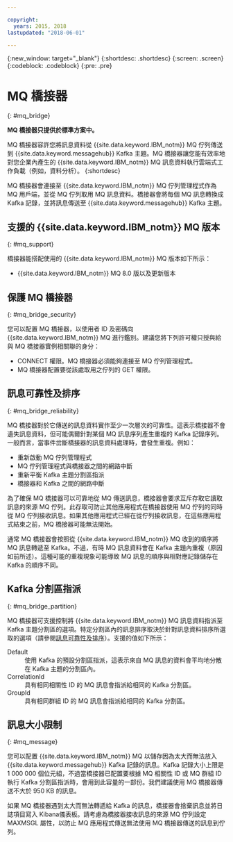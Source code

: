 ```yaml
---

copyright:
  years: 2015, 2018
lastupdated: "2018-06-01"

---
```


{:new_window: target="_blank"}
{:shortdesc: .shortdesc}
{:screen: .screen}
{:codeblock: .codeblock}
{:pre: .pre}

# MQ 橋接器
{: #mq_bridge}

**MQ 橋接器只提供於標準方案中。**
<br/>

MQ 橋接器容許您將訊息資料從 {{site.data.keyword.IBM_notm}} MQ 佇列傳送到 {{site.data.keyword.messagehub}} Kafka 主題。MQ 橋接器讓您能有效率地對您企業內產生的 {{site.data.keyword.IBM_notm}} MQ 訊息資料執行雲端式工作負載（例如，資料分析）。
{:shortdesc}

MQ 橋接器會連接至 {{site.data.keyword.IBM_notm}} MQ 佇列管理程式作為 MQ 用戶端，並從 MQ 佇列取用 MQ 訊息資料。橋接器會將每個 MQ 訊息轉換成 Kafka 記錄，並將訊息傳送至 {{site.data.keyword.messagehub}} Kafka 主題。

## 支援的 {{site.data.keyword.IBM_notm}} MQ 版本
{: #mq_support}

橋接器能搭配使用的 {{site.data.keyword.IBM_notm}} MQ 版本如下所示：

* {{site.data.keyword.IBM_notm}} MQ 8.0 版以及更新版本

## 保護 MQ 橋接器
{: #mq_bridge_security}

您可以配置 MQ 橋接器，以使用者 ID 及密碼向 {{site.data.keyword.IBM_notm}} MQ 進行鑑別。建議您將下列許可權只授與給與 MQ 橋接器實例相關聯的身分：

* CONNECT 權限。MQ 橋接器必須能夠連接至 MQ 佇列管理程式。
* MQ 橋接器配置要從該處取用之佇列的 GET 權限。

## 訊息可靠性及排序
{: #mq_bridge_reliability}

MQ 橋接器對於它傳送的訊息資料實作至少一次層次的可靠性。這表示橋接器不會遺失訊息資料，但可能偶爾針對某個 MQ 訊息序列產生重複的 Kafka 記錄序列。一般而言，當事件岔斷橋接器的訊息資料處理時，會發生重複。例如：

* 重新啟動 MQ 佇列管理程式
* MQ 佇列管理程式與橋接器之間的網路中斷
* 重新平衡 Kafka 主題分割區指派
* 橋接器和 Kafka 之間的網路中斷

為了確保 MQ 橋接器可以可靠地從 MQ 傳送訊息，橋接器會要求互斥存取它讀取訊息的來源 MQ 佇列。此存取可防止其他應用程式在橋接器使用 MQ 佇列的同時從 MQ 佇列接收訊息。如果其他應用程式已經在從佇列接收訊息，在這些應用程式結束之前，MQ 橋接器可能無法開始。

通常 MQ 橋接器會按照從 {{site.data.keyword.IBM_notm}} MQ 收到的順序將 MQ 訊息轉遞至 Kafka。不過，有時 MQ 訊息資料會在 Kafka 主題內重複（原因如前所述）。這種可能的重複現象可能導致 MQ 訊息的順序與相對應記錄儲存在 Kafka 的順序不同。

## Kafka 分割區指派
{: #mq_bridge_partition}

MQ 橋接器可支援控制將 {{site.data.keyword.IBM_notm}} MQ 訊息資料指派至 Kafka 主題分割區的選項。特定分割區內的訊息排序取決於針對訊息資料排序所選取的選項（請參閱[訊息可靠性及排序](#mq_bridge_reliability)）。支援的值如下所示：
<dl><dt>Default</dt>
<dd>使用 Kafka 的預設分割區指派，這表示來自 MQ 訊息的資料會平均地分散在 Kafka 主題的分割區內。</dd>
<dt>CorrelationId</dt>
<dd>具有相同相關性 ID 的 MQ 訊息會指派給相同的 Kafka 分割區。</dd>
<dt>GroupId</dt>
<dd>具有相同群組 ID 的 MQ 訊息會指派給相同的 Kafka 分割區。</dd>
</dl>

## 訊息大小限制
{: #mq_message}

您可以配置 {{site.data.keyword.IBM_notm}} MQ 以儲存因為太大而無法放入 {{site.data.keyword.messagehub}} Kafka 記錄的訊息。Kafka 記錄大小上限是
1 000 000 個位元組，不過當橋接器已配置要根據 MQ 相關性 ID 或 MQ 群組 ID 執行
Kafka 分割區指派時，會用到此容量的一部份。我們建議使用 MQ 橋接器傳送不大於 950 KB 的訊息。

如果 MQ 橋接器遇到太大而無法轉遞給 Kafka 的訊息，橋接器會捨棄訊息並將日誌項目寫入 Kibana儀表板。請考慮為橋接器接收訊息的來源 MQ 佇列設定 MAXMSGL
屬性，以防止 MQ 應用程式傳送無法使用 MQ 橋接器傳送的訊息到佇列。
